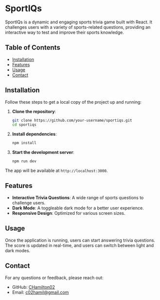 
# SportIQs

SportIQs is a dynamic and engaging sports trivia game built with React. It challenges users with a variety of sports-related questions, providing an interactive way to test and improve their sports knowledge.

## Table of Contents

- [Installation](#installation)
- [Features](#features)
- [Usage](#usage)
- [Contact](#contact)

## Installation

Follow these steps to get a local copy of the project up and running:

1. **Clone the repository**:

    ```bash
    git clone https://github.com/your-username/sportiqs.git
    cd sportiqs
    ```

2. **Install dependencies**:

    ```bash
    npm install
    ```

3. **Start the development server**:

    ```bash
    npm run dev
    ```

The app will be available at `http://localhost:3000`.

## Features

- **Interactive Trivia Questions**: A wide range of sports questions to challenge users.
- **Dark Mode**: A toggleable dark mode for a better user experience.
- **Responsive Design**: Optimized for various screen sizes.

## Usage

Once the application is running, users can start answering trivia questions. The score is updated in real-time, and users can switch between light and dark modes.

## Contact

For any questions or feedback, please reach out:

- GitHub: [CHamilton02](https://github.com/CHamilton02)
- Email: c02hamil@gmail.com
